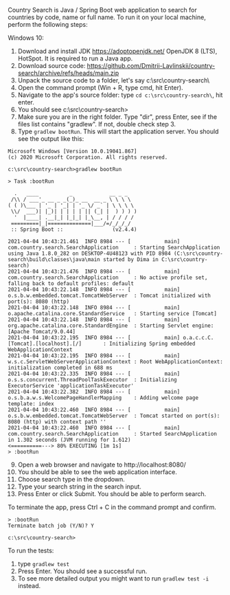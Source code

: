 Country Search is Java / Spring Boot web application to search for countries by code, name or full name.
To run it on your local machine, perform the following steps:

Windows 10:
1. Download and install JDK https://adoptopenjdk.net/ OpenJDK 8 (LTS), HotSpot. It is required to run a Java app.
2. Download source code: https://github.com/Dmitrii-Lavlinskii/country-search/archive/refs/heads/main.zip
3. Unpack the source code to a folder, let's say c:\src\country-search\
4. Open the command prompt (Win + R, type cmd, hit Enter).
5. Navigate to the app's source folder: type `cd c:\src\country-search\`, hit enter.
6. You should see c:\src\country-search>
7. Make sure you are in the right folder. Type "dir", press Enter, see if the files list contains "gradlew". If not, double check step 3.
8. Type `gradlew bootRun`. This will start the application server. You should see the output like this:

```
Microsoft Windows [Version 10.0.19041.867]
(c) 2020 Microsoft Corporation. All rights reserved.

c:\src\country-search>gradlew bootRun

> Task :bootRun

  .   ____          _            __ _ _
 /\\ / ___'_ __ _ _(_)_ __  __ _ \ \ \ \
( ( )\___ | '_ | '_| | '_ \/ _` | \ \ \ \
 \\/  ___)| |_)| | | | | || (_| |  ) ) ) )
  '  |____| .__|_| |_|_| |_\__, | / / / /
 =========|_|==============|___/=/_/_/_/
 :: Spring Boot ::                (v2.4.4)

2021-04-04 10:43:21.461  INFO 8984 --- [           main] com.country.search.SearchApplication     : Starting SearchApplication using Java 1.8.0_282 on DESKTOP-4U48123 with PID 8984 (C:\src\country-search\build\classes\java\main started by Dima in C:\src\country-search)
2021-04-04 10:43:21.476  INFO 8984 --- [           main] com.country.search.SearchApplication     : No active profile set, falling back to default profiles: default
2021-04-04 10:43:22.148  INFO 8984 --- [           main] o.s.b.w.embedded.tomcat.TomcatWebServer  : Tomcat initialized with port(s): 8080 (http)
2021-04-04 10:43:22.148  INFO 8984 --- [           main] o.apache.catalina.core.StandardService   : Starting service [Tomcat]
2021-04-04 10:43:22.148  INFO 8984 --- [           main] org.apache.catalina.core.StandardEngine  : Starting Servlet engine: [Apache Tomcat/9.0.44]
2021-04-04 10:43:22.195  INFO 8984 --- [           main] o.a.c.c.C.[Tomcat].[localhost].[/]       : Initializing Spring embedded WebApplicationContext
2021-04-04 10:43:22.195  INFO 8984 --- [           main] w.s.c.ServletWebServerApplicationContext : Root WebApplicationContext: initialization completed in 688 ms
2021-04-04 10:43:22.335  INFO 8984 --- [           main] o.s.s.concurrent.ThreadPoolTaskExecutor  : Initializing ExecutorService 'applicationTaskExecutor'
2021-04-04 10:43:22.382  INFO 8984 --- [           main] o.s.b.a.w.s.WelcomePageHandlerMapping    : Adding welcome page template: index
2021-04-04 10:43:22.460  INFO 8984 --- [           main] o.s.b.w.embedded.tomcat.TomcatWebServer  : Tomcat started on port(s): 8080 (http) with context path ''
2021-04-04 10:43:22.460  INFO 8984 --- [           main] com.country.search.SearchApplication     : Started SearchApplication in 1.302 seconds (JVM running for 1.612)
<==========---> 80% EXECUTING [1m 1s]
> :bootRun
```
9. Open a web browser and navigate to http://localhost:8080/
10. You should be able to see the web application interface.
11. Choose search type in the dropdown.
12. Type your search string in the search input. 
13. Press Enter or click Submit. You should be able to perform search.

To terminate the app, press Ctrl + C in the command prompt and confirm.

```
> :bootRun
Terminate batch job (Y/N)? Y

c:\src\country-search>
```

To run the tests:
1. type `gradlew test`
2. Press Enter. You should see a successful run.
3. To see more detailed output you might want to run `gradlew test -i` instead.
